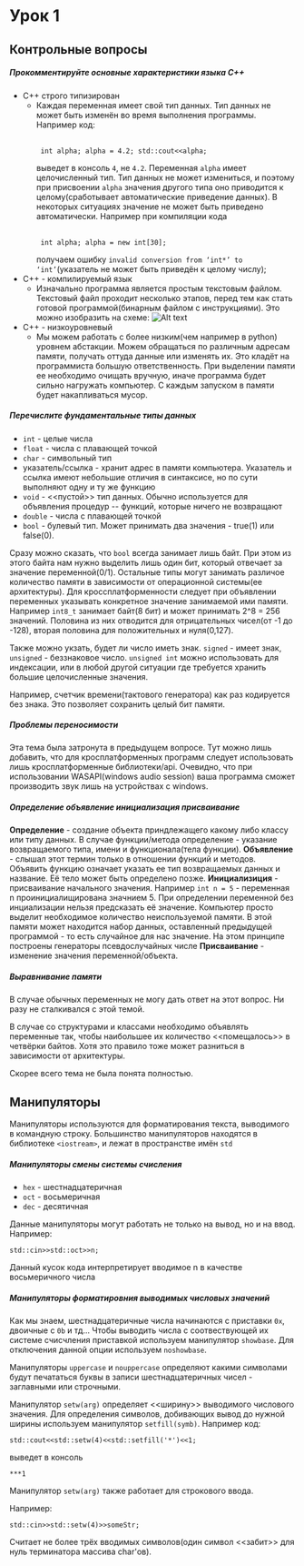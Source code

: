 # Урок 1
## Контрольные вопросы
##### Прокомментируйте основные характеристики языка C++
- C++ строго типизирован 
    - Каждая переменная имеет свой тип данных. Тип данных не может быть изменён во время выполнения программы. 
    Например код: 
    <br></br><pre><code>
        int alpha;
        alpha = 4.2;
        std::cout<<alpha;
    </code></pre>
    выведет в консоль `4`, не `4.2`. Переменная `alpha` имеет целочисленный тип. Тип данных не может измениться, и поэтому при присвоении `alpha` значения другого типа оно приводится к целому(сработывает автоматические приведение данных).
    В некоторых ситуациях значение не может быть приведено автоматически. Например при компиляции кода
    <br></br><pre><code>
        int alpha;
        alpha = new int[30];
    </code></pre>
    получаем ошибку `invalid conversion from ‘int*’ to ‘int’`(указатель не может быть приведён к целому числу);
- C++ - компилируемый язык
    - Изначально программа является простым текстовым файлом. Текстовый файл проходит несколько этапов, перед тем как стать готовой программой(бинарным файлом с инструкциями). Это можно изобразить на схеме:
    ![Alt text](https://github.com/ShmakovVladimir/Csnussnus/blob/main/lesson_1/pics/%D0%A1%D0%B1%D0%BE%D1%80%D0%BA%D0%B0STM.excalidraw.png)
- С++ - низкоуровневый
    - Мы можем работать с более низким(чем например в python) уровнем абстакции. Можем обращаться по различным адресам памяти, получать оттуда данные или изменять их. Это кладёт на программиста большую ответственность.
    При выделении памяти ее необходимо очищать вручную, иначе программа будет сильно нагружать компьютер. С каждым запуском в памяти будет накапливаться мусор.

##### Перечислите фундаментальные типы данных 
- `int` - целые числа
- `float` - числа с плавающей точкой
- `char` - символьный тип
- указатель/ссылка - хранит адрес в памяти компьютера. Указатель и ссылка имеют небольшие отличия в синтаксисе, но по сути выполняют одну и ту же функцию
- `void` - <<пустой>> тип данных. Обычно используется для объявления процедур -- функций, которые ничего не возвращают
- `double` - числа с плавающей точкой
- `bool` - булевый тип. Может принимать два значения - true(1) или false(0).  

Сразу можно сказать, что `bool` всегда занимает лишь байт. При этом из этого байта нам нужно выделить лишь один бит, который отвечает за значение переменной(0/1).
Остальные типы могут занимать различое количество памяти в зависимости от операционной системы(ее архитектуры).
Для кроссплатформенности следует при объявлении переменных указывать конкретное значение занимаемой ими памяти. Например `int8_t` занимает байт(8 бит) и может принимать 2^8 = 256 значений. Половина из них отводится для отрицательных чисел(от -1 до -128), вторая половина для положительных и нуля(0,127).

Также можно укзать, будет ли число иметь знак. `signed` - имеет знак, `unsigned` - беззнаковое число. `unsigned int` можно использовать для индексации, или в любой другой ситуации где требуется хранить большие целочисленные значения.

Например, счетчик времени(тактового генератора) как раз кодируется без знака. Это позволяет сохранить целый бит памяти. 

##### Проблемы переносимости

Эта тема была затронута в предыдущем вопросе. Тут можно лишь добавить, что для кросплатформенных программ следует использовать лишь кросплатформенные библиотеки/api. Очевидно, что при использовании WASAPI(windows audio session) ваша программа сможет производить звук лишь на устройствах с windows.

##### Определение объявление инициализация присваивание

**Определение** - создание объекта приндлежащего какому либо классу или типу данных. В случае функции/метода определение - указание возвращаемого типа, имени и функционала(тела функции).
**Объявление** - слышал этот термин только в отношении функций и методов. Объявить функцию означает указать ее тип возвращаемых данных и название. Её тело может быть определено позже. 
**Инициализиция** - присваивание начального значения. Например `int n = 5` - переменная n проинициалищирована значнием 5. При определении переменной без инциализации нельзя предсказать её значение. Компьютер просто выделит необходимое количество неиспользуемой памяти. В этой памяти может находится набор данных, оставленный предыдущей программой - то есть случайное для нас значение. На этом принципе построены генераторы псевдослучайных числе
**Присваивание** - изменение значения переменной/объекта.

##### Выравнивание памяти

В случае обычных переменных не могу дать ответ на этот вопрос. Ни разу не сталкивался с этой темой.

В случае со структурами и классами необходимо объявлять переменные так, чтобы наибольшее их количество <<помещалось>> в четвёрки байтов. Хотя это правило тоже может разниться в зависимости от архитектуры.

Скорее всего тема не была понята полностью.
## Манипуляторы

Манипуляторы используются для форматирования текста, выводимого в командную строку. Большинство манипуляторов находятся в библиотеке `<iostream>`, и лежат в пространстве имён `std`

##### Манипуляторы смены системы счисления

- `hex` - шестнадцатеричная
- `oct` - восьмеричная 
- `dec` - десятичная

Данные манипуляторы могут работать не только на вывод, но и на ввод. Например:
```
std::cin>>std::oct>>n;
```
Данный кусок кода интерпретирует вводимое n в качестве восьмеричного числа
##### Манипуляторы форматировния выводимых числовых значений

Как мы знаем, шестнадцатеричные числа начинаются с приставки `0x`, двоичные с `0b` и тд... Чтобы выводить числа с соотвествующей их системе счисчления приставкой используем манипулятор `showbase`. Для отключения данной опции используем `noshowbase`.

Манипуляторы `uppercase` и `nouppercase` определяют какими символами будут печататься буквы в записи шестнадцатеричных чисел - заглавными или строчными.

Манипулятор `setw(arg)` определяет <<ширину>> выводимого числового значения.
Для определения символов, добивающих вывод до нужной ширины используем манипулятор `setfill(symb)`. Например код:
```
std::cout<<std::setw(4)<<std::setfill('*')<<1;
```
выведет в консоль 
```
***1
```

Манипулятор `setw(arg)` также работает для строкового ввода.

Например:
```
std::cin>>std::setw(4)>>someStr;
```
Считает не более трёх вводимых символов(один символ <<забит>> для нуль терминатора массива char'ов).

